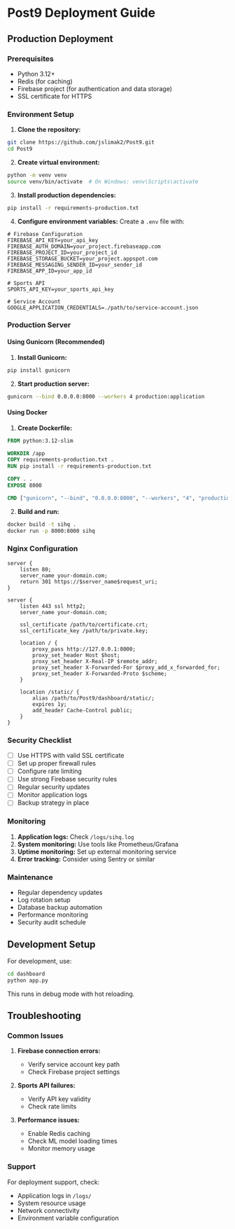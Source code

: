 # Post9 Deployment Guide

## Production Deployment

### Prerequisites
- Python 3.12+
- Redis (for caching)
- Firebase project (for authentication and data storage)
- SSL certificate for HTTPS

### Environment Setup

1. **Clone the repository:**
```bash
git clone https://github.com/jslimak2/Post9.git
cd Post9
```

2. **Create virtual environment:**
```bash
python -m venv venv
source venv/bin/activate  # On Windows: venv\Scripts\activate
```

3. **Install production dependencies:**
```bash
pip install -r requirements-production.txt
```

4. **Configure environment variables:**
Create a `.env` file with:
```env
# Firebase Configuration
FIREBASE_API_KEY=your_api_key
FIREBASE_AUTH_DOMAIN=your_project.firebaseapp.com
FIREBASE_PROJECT_ID=your_project_id
FIREBASE_STORAGE_BUCKET=your_project.appspot.com
FIREBASE_MESSAGING_SENDER_ID=your_sender_id
FIREBASE_APP_ID=your_app_id

# Sports API
SPORTS_API_KEY=your_sports_api_key

# Service Account
GOOGLE_APPLICATION_CREDENTIALS=./path/to/service-account.json
```

### Production Server

#### Using Gunicorn (Recommended)

1. **Install Gunicorn:**
```bash
pip install gunicorn
```

2. **Start production server:**
```bash
gunicorn --bind 0.0.0.0:8000 --workers 4 production:application
```

#### Using Docker

1. **Create Dockerfile:**
```dockerfile
FROM python:3.12-slim

WORKDIR /app
COPY requirements-production.txt .
RUN pip install -r requirements-production.txt

COPY . .
EXPOSE 8000

CMD ["gunicorn", "--bind", "0.0.0.0:8000", "--workers", "4", "production:application"]
```

2. **Build and run:**
```bash
docker build -t sihq .
docker run -p 8000:8000 sihq
```

### Nginx Configuration

```nginx
server {
    listen 80;
    server_name your-domain.com;
    return 301 https://$server_name$request_uri;
}

server {
    listen 443 ssl http2;
    server_name your-domain.com;

    ssl_certificate /path/to/certificate.crt;
    ssl_certificate_key /path/to/private.key;

    location / {
        proxy_pass http://127.0.0.1:8000;
        proxy_set_header Host $host;
        proxy_set_header X-Real-IP $remote_addr;
        proxy_set_header X-Forwarded-For $proxy_add_x_forwarded_for;
        proxy_set_header X-Forwarded-Proto $scheme;
    }

    location /static/ {
        alias /path/to/Post9/dashboard/static/;
        expires 1y;
        add_header Cache-Control public;
    }
}
```

### Security Checklist

- [ ] Use HTTPS with valid SSL certificate
- [ ] Set up proper firewall rules
- [ ] Configure rate limiting
- [ ] Use strong Firebase security rules
- [ ] Regular security updates
- [ ] Monitor application logs
- [ ] Backup strategy in place

### Monitoring

1. **Application logs:** Check `/logs/sihq.log`
2. **System monitoring:** Use tools like Prometheus/Grafana
3. **Uptime monitoring:** Set up external monitoring service
4. **Error tracking:** Consider using Sentry or similar

### Maintenance

- Regular dependency updates
- Log rotation setup
- Database backup automation
- Performance monitoring
- Security audit schedule

## Development Setup

For development, use:
```bash
cd dashboard
python app.py
```

This runs in debug mode with hot reloading.

## Troubleshooting

### Common Issues

1. **Firebase connection errors:**
   - Verify service account key path
   - Check Firebase project settings

2. **Sports API failures:**
   - Verify API key validity
   - Check rate limits

3. **Performance issues:**
   - Enable Redis caching
   - Check ML model loading times
   - Monitor memory usage

### Support

For deployment support, check:
- Application logs in `/logs/`
- System resource usage
- Network connectivity
- Environment variable configuration